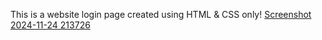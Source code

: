 This is a website login page created using HTML & CSS only!
[Screenshot 2024-11-24 213726](https://github.com/user-attachments/assets/720786a8-ee64-41f2-80d1-6700dd3f46e7)
